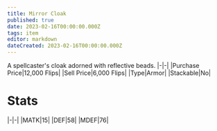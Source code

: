 ```yaml
---
title: Mirror Cloak
published: true
date: 2023-02-16T00:00:00.000Z
tags: item
editor: markdown
dateCreated: 2023-02-16T00:00:00.000Z
---
```


A spellcaster's cloak adorned with reflective beads.
|-|-|
|Purchase Price|12,000 Flips|
|Sell Price|6,000 Flips|
|Type|Armor|
|Stackable|No|

# Stats
|-|-|
|MATK|15|
|DEF|58|
|MDEF|76|
